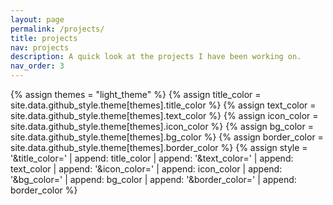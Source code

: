 ```yaml
---
layout: page
permalink: /projects/
title: projects
nav: projects
description: A quick look at the projects I have been working on.
nav_order: 3
---
```


{% assign themes = "light_theme" %}
{% assign title_color = site.data.github_style.theme[themes].title_color %}
{% assign text_color = site.data.github_style.theme[themes].text_color %}
{% assign icon_color = site.data.github_style.theme[themes].icon_color %}
{% assign bg_color = site.data.github_style.theme[themes].bg_color %}
{% assign border_color = site.data.github_style.theme[themes].border_color %}
{% assign style = '&title_color=' | append: title_color | append: '&text_color=' | append: text_color | append: '&icon_color=' | append: icon_color | append: '&bg_color=' | append: bg_color | append: '&border_color=' | append: border_color %}

<!-- <h3 id="github-repositories">Repositories</h3>
<div class="repocards">
  {% for user in site.data.github %}
    {% for repository in user.repositories %}
      <div class="repocard-single">
        <a href="https://github.com/{{ user.username }}/{{ repository }}">
          <img class="repocard-img"
               alt="{{ user.username }} repository - {{ repository }}"
               src="https://github-readme-stats.vercel.app/api/pin/?username={{ user.username }}&repo={{ repository }}&hide_border=true&line_height=28&theme=swift">
        </a>
      </div>
    {% endfor %}
  {% endfor %}
</div>

<br>
<div style="clear: both;"></div>

<h3>GitHub</h3>
<div class="repocards">
  <div class="repocard-single">
    <a href="https://github.com/{{ site.github_username }}">
      <img class="repocard-img"
           alt="{{ site.github_username }} GitHub Stats"
           src="https://github-readme-stats.vercel.app/api?username={{ site.github_username }}&include_orgs=true&include_all_commits=true&show_icons=true&hide_border=true&show_issues=false&theme=swift&hide=prs,issues">
    </a>
  </div>
</div> -->


<!-- 
<br>
<div class="row">
    <div class="col-sm mt-3 mt-md-0">
        <img class="img-fluid rounded z-depth-1" align="center" src="{{ '/assets/img/OPOD.png' | relative_url }}" alt="" title="example image"/>
    </div>
</div>

<div class="caption" width=700rem>
    <b>OpenPrompt</b> organizes the training process and the task formats, and <b>OpenDelta</b> conduct particular parameter-efficient optimizations.
    They can collaboratively work together to effectively and efficiently stimulate large-scale language models.
</div> -->